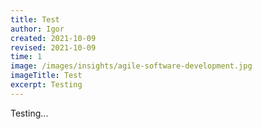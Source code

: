 ```yaml
---
title: Test
author: Igor
created: 2021-10-09
revised: 2021-10-09
time: 1
image: /images/insights/agile-software-development.jpg
imageTitle: Test
excerpt: Testing
---
```

Testing...